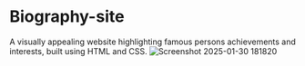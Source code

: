 # Biography-site
A visually appealing website highlighting famous persons achievements and interests, built using HTML and CSS.
![Screenshot 2025-01-30 181820](https://github.com/user-attachments/assets/da3229a4-8951-4f3c-bae3-cabfe96172f0)
